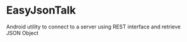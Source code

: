 EasyJsonTalk
============

Android utility to connect to a server using REST interface and retrieve JSON Object
